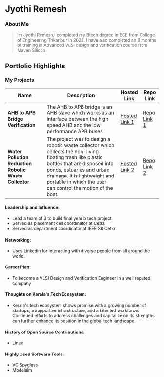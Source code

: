 # Jyothi Remesh

### About Me

> Im Jyothi Remesh,I completed my Btech degree in ECE from College of Engineering Trikaripur in 2023. I have also completed an 8 months of training in Advanced VLSI design and verification course from Maven Silicon.


## Portfolio Highlights

### My Projects

| Name                | Description                                                               | Hosted Link                              | Repo Link                                                      |
|---------------------|---------------------------------------------------------------------------|------------------------------------------|----------------------------------------------------------------|
| **AHB to APB Bridge Verification**  | The AHB to APB bridge is an AHB slave which works as an interface between the high speed AHB and the low performance APB buses.| [Hosted Link 1](https://example.com)    | [Repo Link 1](https://github.com/username/project1)            |
| **Water Pollution Reduction Robotic Waste Collector**  | The project was to design a robotic waste collector which collects the non-living floating trash like plastic bottles that are disposed into ponds, estuaries and urban drainage. It is lightweight and portable in which the user can control the motion of the boat. | [Hosted Link 2](https://example.com)    | [Repo Link 2](https://github.com/username/project2)             |

#### Leadership and Influence:

- Lead a team of 3 to build final year b tech project.
- Served as placement cell coordinator at Cetkr.
- Served as department coordinator at IEEE SB Cetkr.

#### Networking:

- Uses Linkedin for interacting with diverse people from all around the world.

#### Career Plan:

- To become a VLSI Design and Verification Engineer in a well reputed company

#### Thoughts on Kerala's Tech Ecosystem:

-  Kerala's tech ecosystem shows promise with a growing number of startups, a supportive infrastructure, and a talented workforce. Continued efforts to address challenges and capitalize on its strengths can further enhance its position in the global tech landscape.


#### History of Open Source Contributions:

- Linux


#### Highly Used Software Tools:

- VC Spyglass
- Modelsim


